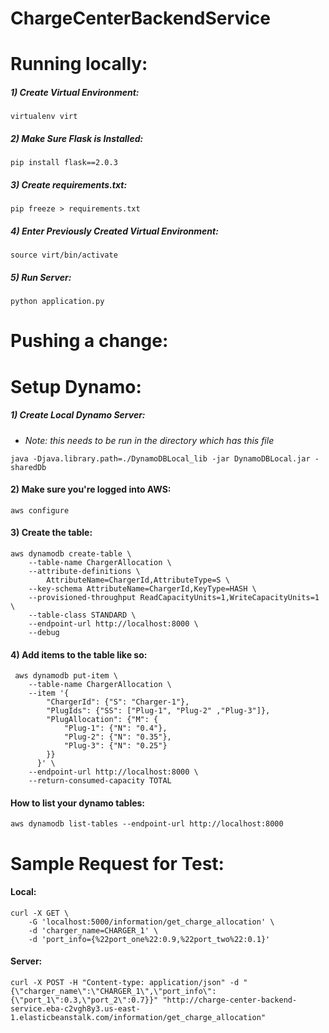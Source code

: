 # ChargeCenterBackendService


# Running locally:

##### 1) Create Virtual Environment:
```
virtualenv virt
``` 

##### 2) Make Sure Flask is Installed:
```
pip install flask==2.0.3
``` 

##### 3) Create requirements.txt:
```
pip freeze > requirements.txt
``` 

##### 4) Enter Previously Created Virtual Environment:
```
source virt/bin/activate
```

##### 5) Run Server:
```
python application.py
```

# Pushing a change:


# Setup Dynamo:

##### 1) Create Local Dynamo Server:
* *Note: this needs to be run in the directory which has this file*
```
java -Djava.library.path=./DynamoDBLocal_lib -jar DynamoDBLocal.jar -sharedDb
```

#### 2) Make sure you're logged into AWS:
```
aws configure
```

#### 3) Create the table:
```
aws dynamodb create-table \
    --table-name ChargerAllocation \
    --attribute-definitions \
        AttributeName=ChargerId,AttributeType=S \
    --key-schema AttributeName=ChargerId,KeyType=HASH \
    --provisioned-throughput ReadCapacityUnits=1,WriteCapacityUnits=1 \
    --table-class STANDARD \
    --endpoint-url http://localhost:8000 \
    --debug
```

#### 4) Add items to the table like so:
```
 aws dynamodb put-item \
    --table-name ChargerAllocation \
    --item '{
        "ChargerId": {"S": "Charger-1"},
        "PlugIds": {"SS": ["Plug-1", "Plug-2" ,"Plug-3"]},
        "PlugAllocation": {"M": {
        	"Plug-1": {"N": "0.4"},
        	"Plug-2": {"N": "0.35"},
        	"Plug-3": {"N": "0.25"}
        }}
      }' \
    --endpoint-url http://localhost:8000 \
    --return-consumed-capacity TOTAL
```

#### How to list your dynamo tables:
```
aws dynamodb list-tables --endpoint-url http://localhost:8000
```

# Sample Request for Test:

#### Local:
```
curl -X GET \
    -G 'localhost:5000/information/get_charge_allocation' \
    -d 'charger_name=CHARGER_1' \
    -d 'port_info={%22port_one%22:0.9,%22port_two%22:0.1}'
```

#### Server:
```
curl -X POST -H "Content-type: application/json" -d "{\"charger_name\":\"CHARGER_1\",\"port_info\":{\"port_1\":0.3,\"port_2\":0.7}}" "http://charge-center-backend-service.eba-c2vgh8y3.us-east-1.elasticbeanstalk.com/information/get_charge_allocation"
```